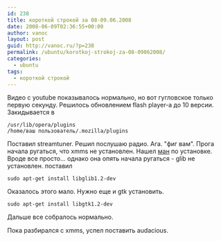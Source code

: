 ```yaml
---
id: 238
title: короткой строкой за 08-09.06.2008
date: 2008-06-09T02:36:55+00:00
author: vanoc
layout: post
guid: http://vanoc.ru/?p=238
permalink: /ubuntu/korotkoj-strokoj-za-08-09062008/
categories:
  - ubuntu
tags:
  - короткой строкой
---
```

Видео с youtube показывалось нормально, но вот гугловское только первую секунду. Решилось обновлением flash player-a до 10 версии. Закидывается в
  
`/usr/lib/opera/plugins`  
`/home/ваш пользователь/.mozilla/plugins`
  
Поставил streamtuner. Решил послушаю радио. Ага. "фиг вам". Прога начала ругаться, что xmms не установлен. Нашел [ман](http://blog.sartek.net/2008/04/install-xmms-on-ubuntu-804-hardy-heron.html) по установке. Вроде все просто... однако она опять начала ругаться - glib не установлен. поставил
  
`sudo apt-get install libglib1.2-dev`

Оказалось этого мало. Нужно еще и gtk установить.
  
`sudo apt-get install libgtk1.2-dev`

Дальше все собралось нормально.
  
Пока разбирался с xmms, успел поставить audacious.
